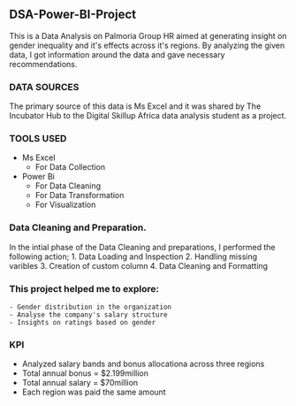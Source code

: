 ## DSA-Power-BI-Project

This is a Data Analysis on Palmoria Group HR aimed at generating insight on gender inequality and it's effects across it's regions. By analyzing the given data, I got information around the data and gave necessary recommendations.

### DATA SOURCES
The primary source of this data is Ms Excel and it was shared by The Incubator Hub to the Digital Skillup Africa data analysis student as a project.

### TOOLS USED
 - Ms Excel
    - For Data Collection
 - Power Bi
   - For Data Cleaning
   - For Data Transformation
   - For Visualization

### Data Cleaning and Preparation.

In the intial phase of the Data Cleaning and preparations, I performed the following action;
     1. Data Loading and Inspection
     2. Handling missing varibles
     3. Creation of custom column
     4. Data Cleaning and Formatting

### This project helped me to explore:
    - Gender distribution in the organization
    - Analyse the company's salary structure
    - Insights on ratings based on gender

### KPI
  - Analyzed salary bands and bonus allocationa across three regions
  - Total annual bonus = $2.199million
  - Total annual salary = $70million
  - Each region was paid the same amount
   
